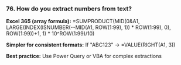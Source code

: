 ### 76. **How do you extract numbers from text?**

**Excel 365 (array formula):**
=SUMPRODUCT(MID(0&A1, LARGE(INDEX(ISNUMBER(--MID(A1, ROW($1:$99), 1)) * ROW($1:$99), 0), ROW($1:$99))+1, 1) * 10^ROW($1:$99)/10)

**Simpler for consistent formats:**
If "ABC123" → =VALUE(RIGHT(A1, 3))

**Best practice:** Use Power Query or VBA for complex extractions
